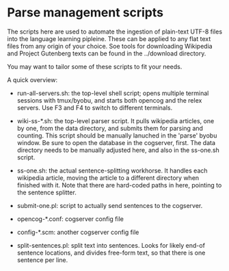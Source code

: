 
Parse management scripts
========================

The scripts here are used to automate the ingestion of plain-text
UTF-8 files into the language learning pipleine.  These can be applied
to any flat text files from any origin of your choice.  Soe tools
for downloading Wikipedia and Project Gutenberg texts can be found
in the ../download directory.

You may want to tailor some of these scripts to fit your needs.

A quick overview:

* run-all-servers.sh: the top-level shell script; opens multiple
  terminal sessions with tmux/byobu, and starts both opencog and
  the relex servers. Use F3 and F4 to switch to different terminals.

* wiki-ss-*.sh: the top-level parser script. It pulls wikipedia
  articles, one by one, from the data directory, and submits them
  for parsing and counting.  This script should be manually lanuched
  in the 'parse' byobu window.  Be sure to open the database in the
  cogserver, first. The data directory needs to be manually adjusted
  here, and also in the ss-one.sh script.

* ss-one.sh: the actual sentence-splitting workhorse. It handles
  each wikipedia article, moving the article to a different directory
  when finished with it.  Note that there are hard-coded paths in
  here, pointing to the sentence splitter.

* submit-one.pl: script to actually send sentences to the cogserver.

* opencog-*.conf: cogserver config file

* config-*.scm: another cogserver config file

* split-sentences.pl: split text into sentences. Looks for likely end-of
  sentence locations, and divides free-form text, so that there is one
  sentence per line.
